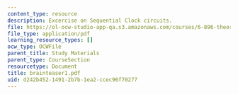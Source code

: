 ```yaml
---
content_type: resource
description: Excercise on Sequential Clock circuits.
file: https://ol-ocw-studio-app-qa.s3.amazonaws.com/courses/6-896-theory-of-parallel-hardware-sma-5511-spring-2004/d242b45214912b7b1ea2ccec96f70277_brainteaser1.pdf
file_type: application/pdf
learning_resource_types: []
ocw_type: OCWFile
parent_title: Study Materials
parent_type: CourseSection
resourcetype: Document
title: brainteaser1.pdf
uid: d242b452-1491-2b7b-1ea2-ccec96f70277
---
```

